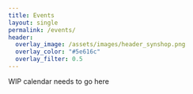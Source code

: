 ```yaml
---
title: Events
layout: single
permalink: /events/
header:
  overlay_image: /assets/images/header_synshop.png
  overlay_color: "#5e616c"
  overlay_filter: 0.5
---
```


WIP calendar needs to go here
